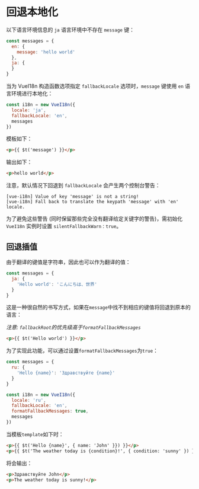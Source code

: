 # 回退本地化

以下语言环境信息的 `ja` 语言环境中不存在 `message` 键：

```js
const messages = {
  en: {
    message: 'hello world'
  },
  ja: {
  }
}
```

当为 VueI18n 构造函数选项指定 `fallbackLocale` 选项时，`message` 键使用 `en` 语言环境进行本地化：

```js
const i18n = new VueI18n({
  locale: 'ja',
  fallbackLocale: 'en',
  messages
})
```

模板如下：

```html
<p>{{ $t('message') }}</p>
```

输出如下：

```html
<p>hello world</p>
```

注意，默认情况下回退到 `fallbackLocale` 会产生两个控制台警告：

```console
[vue-i18n] Value of key 'message' is not a string!
[vue-i18n] Fall back to translate the keypath 'message' with 'en' locale.
```

为了避免这些警告 (同时保留那些完全没有翻译给定关键字的警告)，需初始化 `VueI18n` 实例时设置 `silentFallbackWarn：true`。

## 回退插值

由于翻译的键值是字符串，因此也可以作为翻译的值：

```javascript
const messages = {
  ja: {
    'Hello world': 'こんにちは、世界'
  }
}
```

这是一种很自然的书写方式，如果在`message`中找不到相应的键值将回退到原本的语言：

*注意: `fallbackRoot`的优先级高于`formatFallbackMessages`*

```html
<p>{{ $t('Hello world') }}</p>
```

为了实现此功能，可以通过设置`formatFallbackMessages`为`true`：

```javascript
const messages = {
  ru: {
    'Hello {name}': 'Здравствуйте {name}'
  }
}

const i18n = new VueI18n({
  locale: 'ru',
  fallbackLocale: 'en',
  formatFallbackMessages: true,
  messages
})
```

当模板`template`如下时：

```html
<p>{{ $t('Hello {name}', { name: 'John' }}) }}</p>
<p>{{ $t('The weather today is {condition}!', { condition: 'sunny' }) }}</p>
```

将会输出：

```html
<p>Здравствуйте John</p>
<p>The weather today is sunny!</p>
```
